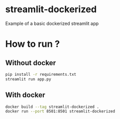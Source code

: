 # streamlit-dockerized
Example of a basic dockerized streamlit app

# How to run ?
## Without docker 
```bash
pip install -r requirements.txt
streamlit run app.py
```
## With docker 
```bash
docker build --tag streamlit-dockerized .
docker run --port 8501:8501 streamlit-dockerized
```
